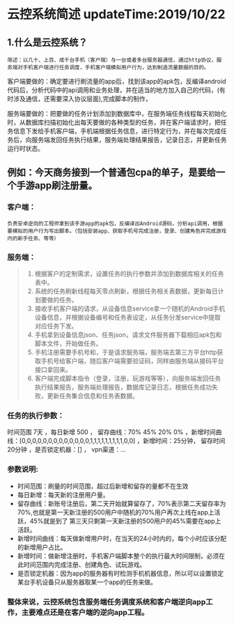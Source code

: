 # 云控系统简述 updateTime:2019/10/22 
## 1.什么是云控系统？    
    简述：以几十、上百、成千台手机（客户端）与一台或者多台服务器通信，通过http协议，服务端对手机客户端进行任务调度，手机客户端模拟用户行为，达到制造流量数据的目的。

客户端要做的：确定要进行刷流量的app后，找到该app的apk包，反编译android代码后，分析代码中的api调用和业务处理，并在适当的地方加入自己的代码，(有时涉及通信，还需要深入协议层面),完成脚本的制作，

服务端要做的：把要做的任务计划添加到数据库中，在服务端任务线程每天初始化时，从数据库扫描初始化出每天要做的各种类型的任务，并在客户端请求时，把任务信息下发给手机客户端，手机端根据任务信息，进行特定行为，并在每次完成任务后，向服务端发回任务执行结果，服务端处理结果报告，记录日志，并更新任务运行时状态。

## 例如：今天商务接到一个普通包cpa的单子，是要给一个手游app刷注册量。  
### 客户端：  

    负责安卓逆向的工程师拿到该手游app的apk包，反编译出Android源码，分析api调用，根据要模拟的用户行为写出脚本。（包括安装app、获取手机号完成注册，登录、创建角色并完成游戏内的新手任务、等等）  
### 服务端：  

>1. 根据客户的定制需求，设置任务的执行参数并添加到数据库相关的任务表中。  
>2. 系统的任务刷新线程每天零点刷新，根据任务相关表数据，更新每日计划要做的任务。  
>3. 接收手机客户端的请求，从设备信息service拿一个随机的Android手机设备信息，并根据设备编号和任务表设定，从任务分发service中提取对应任务下发。  
>4. 手机拿到设备信息json、任务json，请求文件服务器下载相应apk包和脚本文件，开始做任务。    
>5. 手机注册需要手机号和，于是请求服务端，服务端去第三方平台http获取手机号给客户端，随后客户端需要验证码，同样由服务端从接码平台接口拿回来。   
>6. 客户端完成脚本指令（登录，注册，玩游戏等等），向服务端发回任务执行结果报告，服务端处理报告，数据库记录日志，根据任务成功失败，更新任务集合信息和任务表数据。  

### 任务的执行参数：  
时间范围 7天 ，每日新增 500 ， 留存曲线：70% 45% 20% 0%  ，新增时间曲线：[0,0,0,0,0,0,0,0,0,0,0,0,0,1,1,1,1,1,1,1,1,1,0,0] ，新增时间：25分钟， 留存时间 20分钟 ，是否锁定机器：[] ， vpn渠道：...    

### 参数说明:    
* 时间范围：刷量的时间范围，超过后新增和留存的量都不在生效    
* 每日新增：每天新的注册用户量。  
* 留存曲线：新账号注册后，第二天开始就算留存了，70%表示第二天留存率为70%,也就是第一天新注册的500用户中随机的70%用户再次上线在app上活跃，45%就是到了         第三天只剩第一天新注册的500用户的45%需要在app上活跃。  
* 新增时间曲线：每天做新增用户时，在当天的24小时内的，每个小时应该分配的新增用户占比。  
* 新增时间：做新增注册时，手机客户端脚本整个的执行最大时间限制，必须在此时间范围内完成注册、创建角色、试玩游戏。  
* 是否锁定机器：因为app的服务器有时检测手机机器信息，所以可以设置锁定某台手机设备只从服务器取某一个app的任务来做。  

### 整体来说，云控系统包含服务端任务调度系统和客户端逆向app工作，主要难点还是在客户端的逆向app工程。

